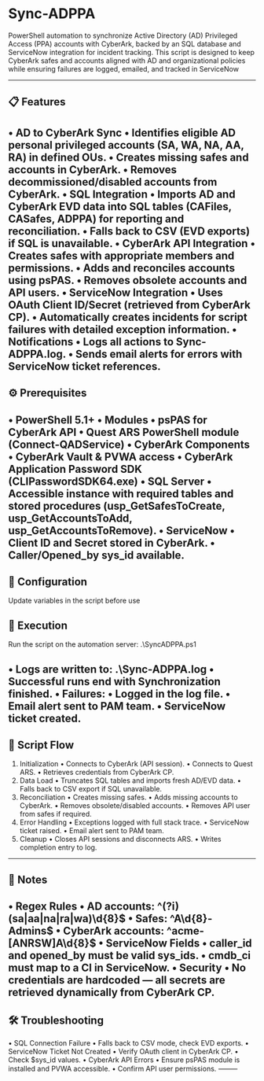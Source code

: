 # Sync-ADPPA
PowerShell automation to synchronize Active Directory (AD) Privileged Access (PPA) accounts with CyberArk, backed by an SQL database and ServiceNow integration for incident tracking.
This script is designed to keep CyberArk safes and accounts aligned with AD and organizational policies while ensuring failures are logged, emailed, and tracked in ServiceNow

--- 
## 📋 Features
• AD to CyberArk Sync
• Identifies eligible AD personal privileged accounts (SA, WA, NA, AA, RA) in defined OUs.
• Creates missing safes and accounts in CyberArk.
• Removes decommissioned/disabled accounts from CyberArk.
• SQL Integration
• Imports AD and CyberArk EVD data into SQL tables (CAFiles, CASafes, ADPPA) for reporting and reconciliation.
• Falls back to CSV (EVD exports) if SQL is unavailable.
• CyberArk API Integration
• Creates safes with appropriate members and permissions.
• Adds and reconciles accounts using psPAS.
• Removes obsolete accounts and API users.
• ServiceNow Integration
• Uses OAuth Client ID/Secret (retrieved from CyberArk CP).
• Automatically creates incidents for script failures with detailed exception information.
• Notifications
• Logs all actions to Sync-ADPPA.log.
• Sends email alerts for errors with ServiceNow ticket references.
---
## ⚙️ Prerequisites
• PowerShell 5.1+
• Modules
• psPAS for CyberArk API
• Quest ARS PowerShell module (Connect-QADService)
• CyberArk Components
• CyberArk Vault & PVWA access
• CyberArk Application Password SDK (CLIPasswordSDK64.exe)
• SQL Server
• Accessible instance with required tables and stored procedures (usp_GetSafesToCreate, usp_GetAccountsToAdd, usp_GetAccountsToRemove).
• ServiceNow
• Client ID and Secret stored in CyberArk.
• Caller/Opened_by sys_id available.
---
## 🔑 Configuration
Update variables in the script before use
## 🚀 Execution
Run the script on the automation server: .\SyncADPPA.ps1

• Logs are written to: .\Sync-ADPPA.log
• Successful runs end with Synchronization finished.
• Failures:
• Logged in the log file.
• Email alert sent to PAM team.
• ServiceNow ticket created.
---
## 🧩 Script Flow
1. Initialization
• Connects to CyberArk (API session).
• Connects to Quest ARS.
• Retrieves credentials from CyberArk CP.
2. Data Load
• Truncates SQL tables and imports fresh AD/EVD data.
• Falls back to CSV export if SQL unavailable.
3. Reconciliation
• Creates missing safes.
• Adds missing accounts to CyberArk.
• Removes obsolete/disabled accounts.
• Removes API user from safes if required.
4. Error Handling
• Exceptions logged with full stack trace.
• ServiceNow ticket raised.
• Email alert sent to PAM team.
5. Cleanup
• Closes API sessions and disconnects ARS.
• Writes completion entry to log.
---
## 📌 Notes
• Regex Rules
• AD accounts: ^(?i)(sa|aa|na|ra|wa)\d{8}$
• Safes: ^A\d{8}-Admins$
• CyberArk accounts: ^acme-[ANRSW]A\d{8}$
• ServiceNow Fields
• caller_id and opened_by must be valid sys_ids.
• cmdb_ci must map to a CI in ServiceNow.
• Security
• No credentials are hardcoded — all secrets are retrieved dynamically from CyberArk CP.
---
## 🛠️ Troubleshooting
• SQL Connection Failure
• Falls back to CSV mode, check EVD exports.
• ServiceNow Ticket Not Created
• Verify OAuth client in CyberArk CP.
• Check $sys_id values.
• CyberArk API Errors
• Ensure psPAS module is installed and PVWA accessible.
• Confirm API user permissions.
⸻
